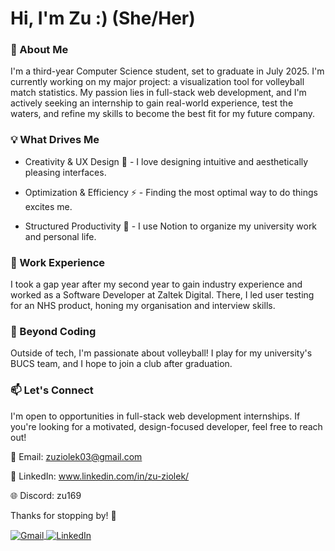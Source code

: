 <h1>Hi, I'm Zu :) (She/Her)</h1> 

<h3>🚀 About Me</h3>

I'm a third-year Computer Science student, set to graduate in July 2025. I'm currently working on my major project: a visualization tool for volleyball match statistics. My passion lies in full-stack web development, and I'm actively seeking an internship to gain real-world experience, test the waters, and refine my skills to become the best fit for my future company.

<h3>💡 What Drives Me</h3>

- Creativity & UX Design 🎨 - I love designing intuitive and aesthetically pleasing interfaces.

- Optimization & Efficiency ⚡ - Finding the most optimal way to do things excites me.

- Structured Productivity 📝 - I use Notion to organize my university work and personal life.

<h3>💼 Work Experience</h3>

I took a gap year after my second year to gain industry experience and worked as a Software Developer at Zaltek Digital. There, I led user testing for an NHS product, honing my organisation and interview skills.

<h3>🏐 Beyond Coding</h3>

Outside of tech, I'm passionate about volleyball! I play for my university's BUCS team, and I hope to join a club after graduation.

<h3>📫 Let's Connect</h3>

I'm open to opportunities in full-stack web development internships. If you're looking for a motivated, design-focused developer, feel free to reach out!

📧 Email: zuziolek03@gmail.com

💼 LinkedIn: www.linkedin.com/in/zu-ziolek/

🌐 Discord: zu169

Thanks for stopping by! 🚀
<!-- Pretty links 
<a href="" target="blank"><img align="center" 
src="" title = ""/>       -->
<p align="left">
<a href="zuziolek03@gmail.com" target="blank"><img align="center" 
src="https://img.shields.io/badge/Gmail-D14836?style=for-the-badge&logo=gmail&logoColor=white" title = "Gmail"/>
<a href="https://www.linkedin.com/in/zuzanna-ziolek-028597255/" target="blank"><img align="center" 
src="https://img.shields.io/badge/LinkedIn-0077B5?style=for-the-badge&logo=linkedin&logoColor=white" title = "LinkedIn"/>
</p>

